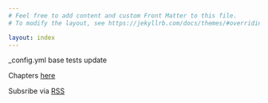 ```yaml
---
# Feel free to add content and custom Front Matter to this file.
# To modify the layout, see https://jekyllrb.com/docs/themes/#overriding-theme-defaults

layout: index
---
```


_config.yml base tests  update

Chapters [here](chapters/chapters.html)

Subsribe via [RSS](feed.xml)
